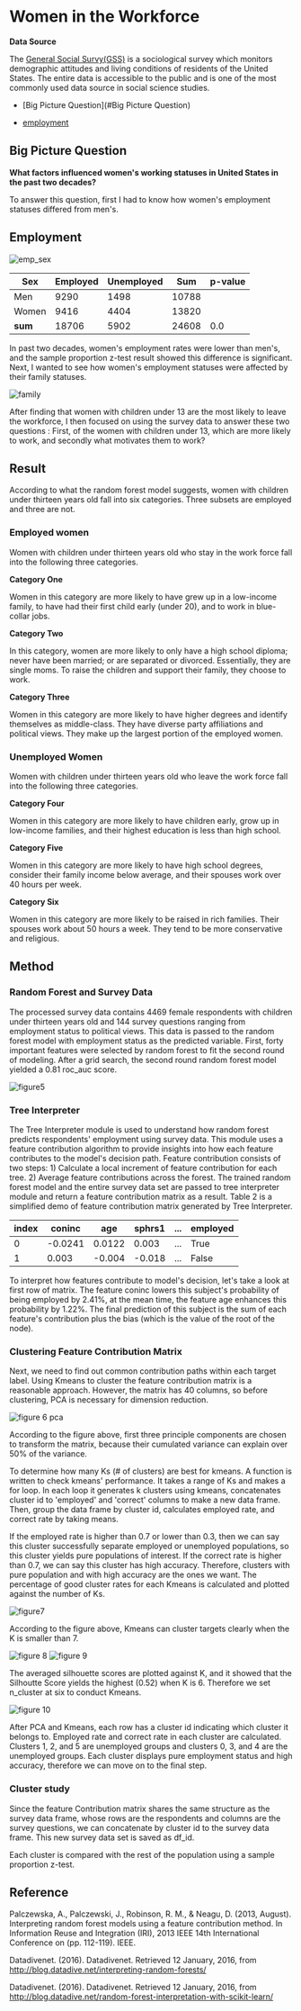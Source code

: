 #  Women in the Workforce

**Data Source**

The [General Social Survy(GSS)](https://gssdataexplorer.norc.org/) is a sociological survey which monitors demographic attitudes and living conditions of residents of the United States. The entire data is accessible to the public and is one of the most commonly used data source in social science studies.

* [Big Picture Question](#Big Picture Question)

* [employment](#Employment)


## Big Picture Question

**What factors influenced women's working statuses in United States in the past two decades?**

To answer this question, first I had to know how women's employment statuses differed from men's.

## Employment

![emp_sex](imgs/employ/emp_sex.png)

| Sex   | Employed | Unemployed |  Sum  | p-value |
| ----- | ------   | -----      | ----- | ------  |
| Men   | 9290     | 1498       | 10788 |         |
| Women  | 9416    | 4404       | 13820 |         |
| **sum**  | 18706 | 5902       | 24608 | 0.0     |

In past two decades, women's employment rates were lower than men's, and the sample proportion z-test result showed this difference is significant. Next, I wanted to see how women's employment statuses were affected by their family statuses.

![family](imgs/readme_figs/family.png)

After finding that women with children under 13 are the most likely to leave the workforce, I then focused on using the survey data to answer these two questions : First, of the women with children under 13, which are more likely to work, and secondly what motivates them to work?

## Result

According to what the random forest model suggests, women with children under thirteen years old fall into six categories. Three subsets are employed and three are not.

### Employed women

Women with children under thirteen years old who stay in the work force fall into the following three categories.

**Category One**

Women in this category are more likely to have grew up in a low-income family, to have had their first child early (under 20), and to work in blue-collar jobs.

**Category Two**

In this category, women are more likely to only have a high school diploma; never have been married; or are separated or divorced. Essentially, they are single moms. To raise the children and support their family, they choose to work.

**Category Three**

Women in this category are more likely to have higher degrees and identify themselves as middle-class. They have diverse party affiliations and political views. They make up the largest portion of the employed women.

### Unemployed Women

Women with children under thirteen years old who leave the work force fall into the following three categories.

**Category Four**

Women in this category are more likely to have children early, grow up in low-income families, and their highest education is less than high school.

**Category Five**

Women in this category are more likely to have high school degrees, consider their family income below average, and their spouses work over 40 hours per week.

**Category Six**

Women in this category are more likely to be raised in rich families. Their spouses work about 50 hours a week. They tend to be more conservative and religious.


## Method

### Random Forest and Survey Data

The processed survey data contains 4469 female respondents with children under thirteen years old and 144 survey questions ranging from employment status to political views. This data is passed to the random forest model with employment status as the predicted variable. First, forty important features were selected by random forest to fit the second round  of modeling. After a grid search, the second round random forest model yielded a 0.81 roc_auc score.

![figure5](imgs/readme_figs/roc_curve.png)

### Tree Interpreter
The Tree Interpreter module is used to understand how random forest predicts respondents' employment using survey data. This module uses a feature contribution algorithm to provide insights into how each feature contributes to the model's decision path. Feature contribution consists of two steps: 1) Calculate a local increment of feature contribution for each tree. 2) Average feature contributions across the forest. The trained random forest model and the entire survey data set are passed to tree interpreter module and return a feature contribution matrix as a result. Table 2 is a simplified demo of feature contribution matrix generated by Tree Interpreter.

| index   | coninc | age    |  sphrs1  | ...      | employed |
| -----   | ------ | -----  | -----    | ------   | ------   |
| 0       | -0.0241| 0.0122 | 0.003    | ...      | True     |
| 1       | 0.003  | -0.004 | -0.018   | ...      | False    |

To interpret how features contribute to model's decision, let's take a look at first row of matrix. The feature coninc lowers this subject's probability of being employed by 2.41%, at the mean time, the feature age enhances this probability by 1.22%. The final prediction of this subject is the sum of each feature's contribution plus the bias (which is the value of the root of the node).

### Clustering Feature Contribution Matrix

Next, we need to find out common contribution paths within each target label. Using Kmeans to cluster the feature contribution matrix is a reasonable approach. However, the matrix has 40 columns, so before clustering, PCA is necessary for dimension reduction.

![figure 6 pca](imgs/readme_figs/pca.png)

According to the figure above, first three principle components are chosen to transform the matrix, because their cumulated variance can explain over 50% of the variance.  

To determine how many Ks (# of clusters) are best for kmeans. A function is written to check kmeans' performance. It takes a range of Ks and makes a for loop. In each loop it generates k clusters using kmeans, concatenates cluster id to 'employed' and 'correct' columns to make a new data frame. Then, group the data frame by cluster id, calculates employed rate, and correct rate by taking means.

If the employed rate is higher than 0.7 or lower than 0.3, then we can say this cluster successfully separate employed or unemployed populations, so this cluster yields pure populations of interest. If the correct rate is higher than 0.7, we can say this cluster has high accuracy. Therefore, clusters with pure population and with high accuracy are the ones we want. The percentage of good cluster rates for each Kmeans is calculated and plotted against the number of Ks.

![figure7](imgs/readme_figs/good_rate.png)

According to the figure above, Kmeans can cluster targets clearly when the K is smaller than 7.

![figure 8](imgs/readme_figs/sil_K.png)
![figure 9](imgs/readme_figs/cluster_plot.png)

The averaged silhouette scores are plotted against K, and it showed that the Silhoutte Score yields the highest (0.52) when K is 6. Therefore we set n_cluster at six to conduct Kmeans.

![figure 10](imgs/readme_figs/fcdf.png)

After PCA and Kmeans, each row has a cluster id indicating which cluster it belongs to. Employed rate and correct rate in each cluster are calculated. Clusters 1, 2, and 5 are unemployed groups and clusters 0, 3, and 4 are the unemployed groups. Each cluster displays pure employment status and high accuracy, therefore we can move on to the final step.

### Cluster study
Since the feature Contribution matrix shares the same structure as the survey data frame, whose rows are the respondents and columns are the survey questions, we can concatenate by cluster id to the survey data frame. This new survey data set is saved as df_id.

Each cluster is compared with the rest of the population using a sample proportion z-test.  

## Reference

Palczewska, A., Palczewski, J., Robinson, R. M., & Neagu, D. (2013, August). Interpreting random forest models using a feature contribution method. In Information Reuse and Integration (IRI), 2013 IEEE 14th International Conference on (pp. 112-119). IEEE.

Datadivenet. (2016). Datadivenet. Retrieved 12 January, 2016, from http://blog.datadive.net/interpreting-random-forests/

Datadivenet. (2016). Datadivenet. Retrieved 12 January, 2016, from http://blog.datadive.net/random-forest-interpretation-with-scikit-learn/
